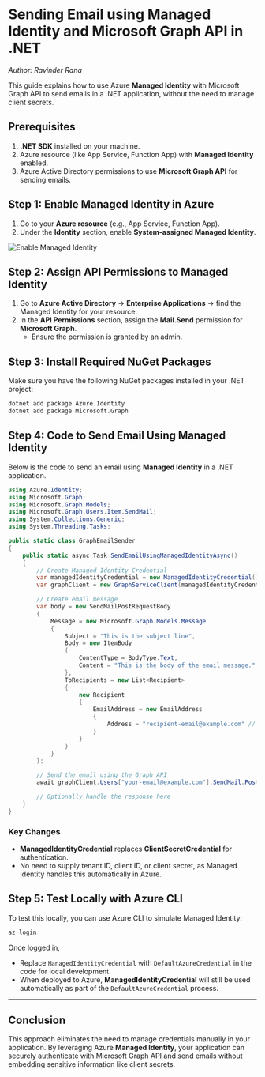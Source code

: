 # Sending Email using Managed Identity and Microsoft Graph API in .NET

*Author: Ravinder Rana*

This guide explains how to use Azure **Managed Identity** with Microsoft Graph API to send emails in a .NET application, without the need to manage client secrets.

## Prerequisites

1. **.NET SDK** installed on your machine.
2. Azure resource (like App Service, Function App) with **Managed Identity** enabled.
3. Azure Active Directory permissions to use **Microsoft Graph API** for sending emails.

## Step 1: Enable Managed Identity in Azure

1. Go to your **Azure resource** (e.g., App Service, Function App).
2. Under the **Identity** section, enable **System-assigned Managed Identity**.

![Enable Managed Identity](https://docs.microsoft.com/en-us/azure/app-service/media/app-service-managed-service-identity/app-service-managed-service-identity-enable.png)

## Step 2: Assign API Permissions to Managed Identity

1. Go to **Azure Active Directory** → **Enterprise Applications** → find the Managed Identity for your resource.
2. In the **API Permissions** section, assign the **Mail.Send** permission for **Microsoft Graph**.
   - Ensure the permission is granted by an admin.

## Step 3: Install Required NuGet Packages

Make sure you have the following NuGet packages installed in your .NET project:

```bash
dotnet add package Azure.Identity
dotnet add package Microsoft.Graph
```

## Step 4: Code to Send Email Using Managed Identity

Below is the code to send an email using **Managed Identity** in a .NET application.

```csharp
using Azure.Identity;
using Microsoft.Graph;
using Microsoft.Graph.Models;
using Microsoft.Graph.Users.Item.SendMail;
using System.Collections.Generic;
using System.Threading.Tasks;

public static class GraphEmailSender
{
    public static async Task SendEmailUsingManagedIdentityAsync()
    {
        // Create Managed Identity Credential
        var managedIdentityCredential = new ManagedIdentityCredential();
        var graphClient = new GraphServiceClient(managedIdentityCredential);

        // Create email message
        var body = new SendMailPostRequestBody
        {
            Message = new Microsoft.Graph.Models.Message
            {
                Subject = "This is the subject line",
                Body = new ItemBody
                {
                    ContentType = BodyType.Text,
                    Content = "This is the body of the email message."
                },
                ToRecipients = new List<Recipient>
                {
                    new Recipient
                    {
                        EmailAddress = new EmailAddress
                        {
                            Address = "recipient-email@example.com" // Recipient's email address
                        }
                    }
                }
            }
        };

        // Send the email using the Graph API
        await graphClient.Users["your-email@example.com"].SendMail.PostAsync(body);

        // Optionally handle the response here
    }
}
```

### Key Changes

- **ManagedIdentityCredential** replaces **ClientSecretCredential** for authentication.
- No need to supply tenant ID, client ID, or client secret, as Managed Identity handles this automatically in Azure.
  
## Step 5: Test Locally with Azure CLI

To test this locally, you can use Azure CLI to simulate Managed Identity:

```bash
az login
```

Once logged in, 
- Replace `ManagedIdentityCredential` with `DefaultAzureCredential` in the code for local development.
- When deployed to Azure, **ManagedIdentityCredential** will still be used automatically as part of the `DefaultAzureCredential` process.
---

## Conclusion

This approach eliminates the need to manage credentials manually in your application. By leveraging Azure **Managed Identity**, your application can securely authenticate with Microsoft Graph API and send emails without embedding sensitive information like client secrets.

